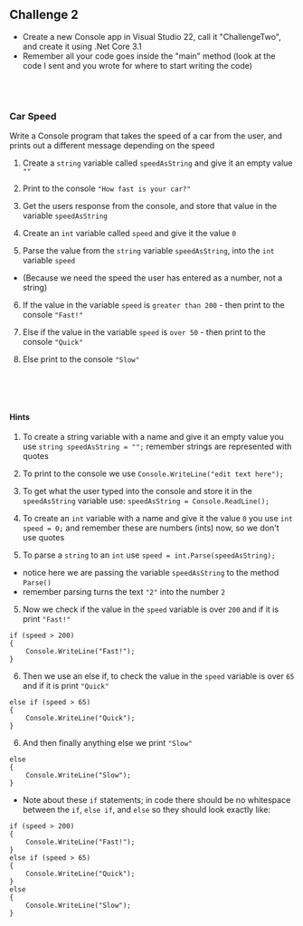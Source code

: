## Challenge 2

* Create a new Console app in Visual Studio 22, call it "ChallengeTwo", and create it using .Net Core 3.1
* Remember all your code goes inside the "main" method (look at the code I sent and you wrote for where to start writing the code)

<br>
<br>

### Car Speed 

Write a Console program that takes the speed of a car from the user, and prints out a different message depending on the speed

1. Create a `string` variable called `speedAsString` and give it an empty value `""`

2. Print to the console `"How fast is your car?"` 

3. Get the users response from the console, and store that value in the variable `speedAsString`

4. Create an `int` variable called `speed` and give it the value `0`

5. Parse the value from the `string` variable `speedAsString`, into the `int` variable `speed`
 * (Because we need the speed the user has entered as a number, not a string) 

6. If the value in the variable `speed` is `greater than 200` - then print to the console `"Fast!"`

6. Else if the value in the variable `speed` is `over 50` - then print to the console `"Quick"`

6. Else print to the console `"Slow"`

<br>
<br>
<br>

#### Hints
1. To create a string variable with a name and give it an empty value you use `string speedAsString = "";` remember strings are represented with quotes

2. To print to the console we use `Console.WriteLine("edit text here");`

3. To get what the user typed into the console and store it in the `speedAsString` variable use: `speedAsString = Console.ReadLine();`

4. To create an `int` variable with a name and give it the value `0` you use `int speed = 0;` and remember these are numbers (ints) now, so we don't use quotes

5. To parse a `string` to an `int` use `speed = int.Parse(speedAsString);` 
* notice here we are passing the variable `speedAsString` to the method `Parse()`
* remember parsing turns the text `"2"` into the number `2`

5. Now we check if the value in the `speed` variable is over `200` and if it is print `"Fast!"`
```
if (speed > 200)
{
    Console.WriteLine("Fast!");
}
```

6. Then we use an else if, to check the value in the `speed` variable is over `65` and if it is print `"Quick"`
```
else if (speed > 65)
{
    Console.WriteLine("Quick");
}
```

6. And then finally anything else we print `"Slow"`
```
else
{
    Console.WriteLine("Slow");
}
```

* Note about these `if` statements; in code there should be no whitespace between the `if`, `else if`, and `else` so they should look exactly like:
```
if (speed > 200)
{
    Console.WriteLine("Fast!");
}
else if (speed > 65)
{
    Console.WriteLine("Quick");
}
else
{
    Console.WriteLine("Slow");
}
```
